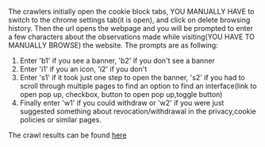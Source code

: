 The crawlers initially open the cookie block tabs, YOU MANUALLY HAVE to switch to the chrome settings tab(it is open), and click on delete browsing history. Then the url opens the webpage and you will be prompted to enter a few characters about the observations made while visiting(YOU HAVE TO MANUALLY BROWSE) the website. 
The prompts are as follwing:
1. Enter 'b1' if you see a banner, 'b2' if you don't see a banner
2. Enter 'i1' if you an icon, 'i2' if you don't
3. Enter 's1' if it took just one step to open the banner, 's2' if you had to scroll through multiple pages to find an option to find an interface(link to open pop up, checkbox, button to open pop up,toggle button)
4. Finally enter 'w1' if you could withdraw or 'w2' if you were just suggested something about revocation/withdrawal in the privacy,cookie policies or similar pages.  


The crawl results can be found [here](https://zenodo.org/records/15732946)

